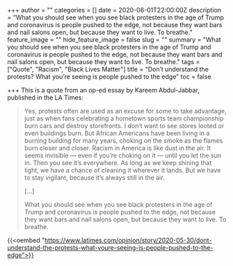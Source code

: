 +++
author = ""
categories = []
date = 2020-06-01T22:00:00Z
description = "What you should see when you see black protesters in the age of Trump and coronavirus is people pushed to the edge, not because they want bars and nail salons open, but because they want to live. To breathe."
feature_image = ""
hide_feature_image = false
slug = ""
summary = "What you should see when you see black protesters in the age of Trump and coronavirus is people pushed to the edge, not because they want bars and nail salons open, but because they want to live. To breathe."
tags = ["Quote", "Racism", "Black Lives Matter"]
title = "Don’t understand the protests? What you’re seeing is people pushed to the edge"
toc = false

+++
This is a quote from an op-ed essay by Kareem Abdul-Jabbar, published in the LA Times:

> Yes, protests often are used as an excuse for some to take advantage, just as when fans celebrating a hometown sports team championship burn cars and destroy storefronts. I don’t want to see stores looted or even buildings burn. But African Americans have been living in a burning building for many years, choking on the smoke as the flames burn closer and closer. Racism in America is like dust in the air. It seems invisible — even if you’re choking on it — until you let the sun in. Then you see it’s everywhere. As long as we keep shining that light, we have a chance of cleaning it wherever it lands. But we have to stay vigilant, because it’s always still in the air.
>
> \[...\]
>
> What you should see when you see black protesters in the age of Trump and coronavirus is people pushed to the edge, not because they want bars and nail salons open, but because they want to live. To breathe.

{{<oembed "https://www.latimes.com/opinion/story/2020-05-30/dont-understand-the-protests-what-youre-seeing-is-people-pushed-to-the-edge">}}
